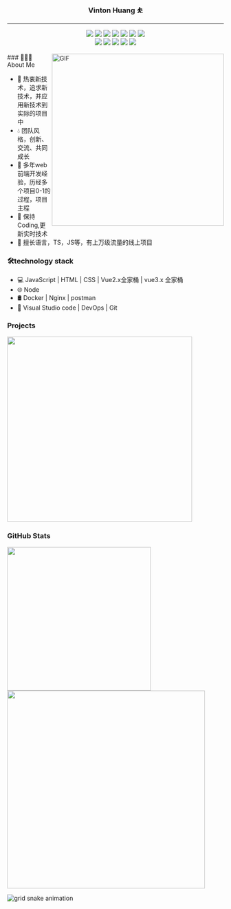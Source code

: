  ### <div align="center"><font>Vinton Huang :bouncing_ball_person:</font></div> 
 ---
<div align="center">
  <img src="https://img.shields.io/badge/-JavaScript-f6da1c?style=flat&logo=javascript&logoColor=white">
  <img src="https://img.shields.io/badge/-TypeScript-2b6dbf?style=flat&logo=typescript&logoColor=white">
  <img src="https://img.shields.io/badge/-Vue-46b882?style=flat&logo=vue.js&logoColor=white">
  <img src="https://img.shields.io/badge/-Node.js-3C873A?style=flat&logo=Node.js&logoColor=white">
  <img src="https://img.shields.io/badge/-Koa-33333D?style=flat&logo=koa&logoColor=white">
  <img src="https://img.shields.io/badge/wechat_miniprogram-09b955?style=flat&logo=wechat&logoColor=white">
  <img src="https://img.shields.io/badge/-less-bf608e?style=flat&logo=less&logoColor=white">
</div>

<div align="center">
  <img src="https://img.shields.io/badge/-Git-ee462c?style=flat&logo=git&logoColor=white">
  <img src="https://img.shields.io/badge/-Nginx-408e43?style=flat&logo=nginx&logoColor=white">
  <img src="https://img.shields.io/badge/-Docker-218bea?style=flat&logo=docker&logoColor=white">
  <img src="https://img.shields.io/badge/-Github-black?style=flat&logo=github">
  <img src="https://img.shields.io/badge/-Jenkins-b3392d?style=flat&logo=jenkins&logoColor=white">
</div>

<br />
<img align="right" alt="GIF" src="https://github.com/devSouvik/devSouvik/blob/master/gif4.gif?raw=true" width="400"/>
### 👨🏻‍💻 About Me
<ul>
<li>🍃 热衷新技术，追求新技术，并应用新技术到实际的项目中</li>
<li>💧 团队风格，创新、交流、共同成长</li>
<li>🚀 多年web前端开发经验，历经多个项目0-1的过程，项目主程</li>
<li>🤖 保持Coding,更新实时技术</li>
<li>🎯 擅长语言，TS，JS等，有上万级流量的线上项目</li>
</ul>

### 🛠technology stack
<ul>
<li> 💻   JavaScript | HTML | CSS | Vue2.x全家桶 | vue3.x 全家桶 </li>
<li> 🌐   Node </li>
<li> 🛢   Docker | Nginx | postman  </li>
<li> 🔧   Visual Studio code | DevOps | Git </li>
</ul>

### Projects
<p>
    <a href="https://github.com/sunniejs/vue-h5-template.git">
        <img width="430"
            src="https://github-readme-stats.vercel.app/api/pin/?username=sunniejs&repo=vue-h5-template&theme=tokyonight" />
    </a>
</p>

### GitHub Stats
<p>
    <img width="334"
        src="https://github-readme-stats.vercel.app/api/top-langs/?username=fonghehe&layout=compact&title_color=007bff&text_color=e7e7e7&icon_color=007bff&bg_color=171c28" />
    <img width="460" src="https://github-readme-stats.vercel.app/api?username=vintonhuang&count_private=true&include_all_commits=true&show_icons=true&title_color=007bff&text_color=e7e7e7&icon_color=007bff&bg_color=171c28">
</p>

![grid snake animation](https://cdn.jsdelivr.net/gh/MaleWeb/picture/images/techblog/commits.svg)
